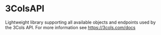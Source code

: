 # 3ColsAPI
Lightweight library supporting all available objects and endpoints used by the 3Cols API. For more information see https://3cols.com/docs
